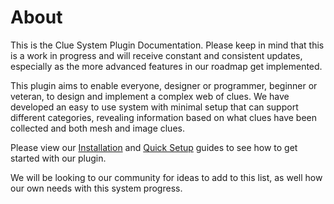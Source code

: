 # About 


This is the Clue System Plugin Documentation. Please keep in mind that this is a work in progress and will receive constant and consistent updates, especially as the more advanced features in our roadmap get implemented.

This plugin aims to enable everyone, designer or programmer, beginner or veteran, to design and implement 
a complex web of clues. We have developed an easy to use system with minimal setup that can support different
categories, revealing information based on what clues have been collected and both mesh and image clues. 

Please view our [Installation](/Getting%20Started/Installation) and [Quick Setup](/Getting%20Started/QuickSetup) guides
to see how to get started with our plugin. 



We will be looking to our community for ideas to add to this list, as well how our own needs with this system progress.
